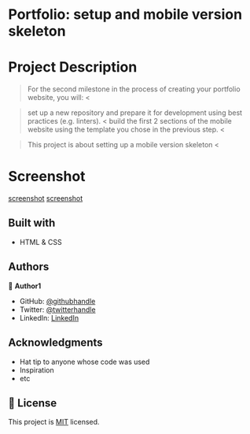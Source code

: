 # Portfolio: setup and mobile version skeleton

# Project Description

> For the second milestone in the process of creating your portfolio website, you will: <

> set up a new repository and prepare it for development using best practices (e.g. linters). <
> build the first 2 sections of the mobile website using the template you chose in the previous step. <

> This project is about setting up a mobile version skeleton <

# Screenshot
 [screenshot](./images/screenshot.png)
 [screenshot](./images/screenshot2.png)


## Built with
- HTML & CSS


## Authors

👤 **Author1**

- GitHub: [@githubhandle](https://github.com/ger619)
- Twitter: [@twitterhandle](https://twitter.com/ger_abol)
- LinkedIn: [LinkedIn](https://www.linkedin.com/in/david-ger-426b4576/)


## Acknowledgments

- Hat tip to anyone whose code was used
- Inspiration
- etc

## 📝 License

This project is [MIT](./MIT.md) licensed.